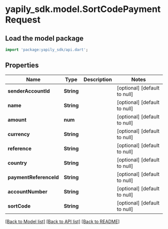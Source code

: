 # yapily_sdk.model.SortCodePaymentRequest

## Load the model package
```dart
import 'package:yapily_sdk/api.dart';
```

## Properties
Name | Type | Description | Notes
------------ | ------------- | ------------- | -------------
**senderAccountId** | **String** |  | [optional] [default to null]
**name** | **String** |  | [optional] [default to null]
**amount** | **num** |  | [optional] [default to null]
**currency** | **String** |  | [optional] [default to null]
**reference** | **String** |  | [optional] [default to null]
**country** | **String** |  | [optional] [default to null]
**paymentReferenceId** | **String** |  | [optional] [default to null]
**accountNumber** | **String** |  | [optional] [default to null]
**sortCode** | **String** |  | [optional] [default to null]

[[Back to Model list]](../README.md#documentation-for-models) [[Back to API list]](../README.md#documentation-for-api-endpoints) [[Back to README]](../README.md)


